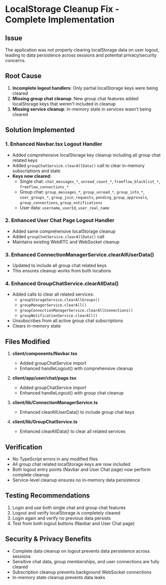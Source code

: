 # LocalStorage Cleanup Fix - Complete Implementation

## Issue
The application was not properly clearing localStorage data on user logout, leading to data persistence across sessions and potential privacy/security concerns.

## Root Cause
1. **Incomplete logout handlers**: Only partial localStorage keys were being cleared
2. **Missing group chat cleanup**: New group chat features added localStorage keys that weren't included in cleanup
3. **Missing service cleanup**: In-memory state in services wasn't being cleared

## Solution Implemented

### 1. Enhanced Navbar.tsx Logout Handler
- Added comprehensive localStorage key cleanup including all group chat related keys
- Added `groupChatService.clearAllData()` call to clear in-memory subscriptions and state
- **Keys now cleared:**
  - Single chat: `chat_messages_*`, `unread_count_*`, `freeflow_blacklist_*`, `freeflow_connections_*`
  - Group chat: `group_messages_*`, `group_unread_*`, `group_info_*`, `user_groups_*`, `group_join_requests`, `pending_group_approvals`, `group_connections`, `group_notifications`
  - User data: `username`, `userId`, `user_real_name`

### 2. Enhanced User Chat Page Logout Handler
- Added same comprehensive localStorage cleanup
- Added `groupChatService.clearAllData()` call
- Maintains existing WebRTC and WebSocket cleanup

### 3. Enhanced ConnectionManagerService.clearAllUserData()
- Updated to include all group chat related keys
- This ensures cleanup works from both locations

### 4. Enhanced GroupChatService.clearAllData()
- Added calls to clear all related services:
  - `groupStorageService.clearAllGroups()`
  - `groupManagerService.clearAll()`
  - `groupConnectionManagerService.clearAllConnections()`
  - `groupNotificationService.clearAll()`
- Unsubscribes from all active group chat subscriptions
- Clears in-memory state

## Files Modified

1. **client/components/Navbar.tsx**
   - Added groupChatService import
   - Enhanced handleLogout() with comprehensive cleanup

2. **client/app/user/chat/page.tsx**
   - Added groupChatService import
   - Enhanced handleLogout() with group chat cleanup

3. **client/lib/ConnectionManagerService.ts**
   - Enhanced clearAllUserData() to include group chat keys

4. **client/lib/GroupChatService.ts**
   - Enhanced clearAllData() to clear all related services

## Verification
- No TypeScript errors in any modified files
- All group chat related localStorage keys are now included
- Both logout entry points (Navbar and User Chat page) now perform complete cleanup
- Service-level cleanup ensures no in-memory data persistence

## Testing Recommendations
1. Login and use both single chat and group chat features
2. Logout and verify localStorage is completely cleared
3. Login again and verify no previous data persists
4. Test from both logout buttons (Navbar and User Chat page)

## Security & Privacy Benefits
- Complete data cleanup on logout prevents data persistence across sessions
- Sensitive chat data, group memberships, and user connections are fully cleared
- Subscription cleanup prevents background WebSocket connections
- In-memory state cleanup prevents data leaks
